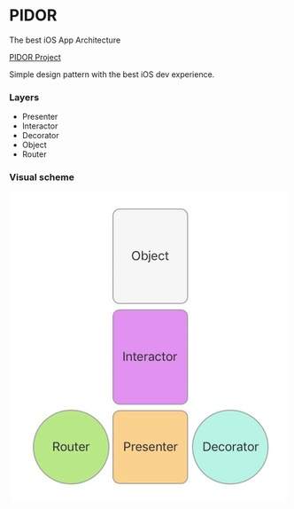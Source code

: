 # PIDOR
The best iOS App Architecture

[PIDOR Project](https://github.com/ApplePride/PIDOR)

Simple design pattern with the best iOS dev experience.

### Layers

* Presenter
* Interactor
* Decorator
* Object
* Router

### Visual scheme

<p align="center">
	<img src="visualScheme.jpg">
</p>
